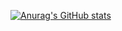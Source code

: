 [![Anurag's GitHub stats](https://github-readme-stats.vercel.app/api?username=MWGMorningwood)](https://github.com/anuraghazra/github-readme-stats)
